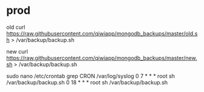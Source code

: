 
# prod
old
curl https://raw.githubusercontent.com/qiwiapp/mongodb_backups/master/old.sh > /var/backup/backup.sh

new
curl https://raw.githubusercontent.com/qiwiapp/mongodb_backups/master/new.sh > /var/backup/backup.sh



sudo nano /etc/crontab
grep CRON /var/log/syslog
0 7    * * *   root sh /var/backup/backup.sh
0 18    * * *   root sh /var/backup/backup.sh
